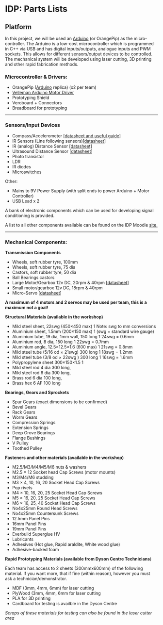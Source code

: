 # IDP: Parts Lists


## Platform

In this project, we will be used an [Arduino](https://www.arduino.cc/en/Guide/HomePage) (or OrangePip) as the micro-controller.  The Arduino is a low-cost microcontroller which is programmed in C++ via USB and has digital inputs/outputs, analogue inputs and PWM sockets.  This allows for different sensors/output devices to be controlled.  The mechanical system will be developed using laser cutting, 3D printing and other rapid fabrication methods.


### Microcontroller & Drivers:

* OrangePip ([Arduino](https://store.arduino.cc/arduino-uno-rev3) replica) (x2 per team)
* [Velleman Arduino Motor Driver](https://www.velleman.eu/products/view/?id=412538&country=be&lang=en)
* Prototyping Shield
* Veroboard + Connectors
* Breadboard for prototyping

---

### Sensors/Input Devices

* Compass/Accelerometer [[datasheet and useful guide](https://www.adafruit.com/product/1746)]
* IR Sensors (Line following sensors)[[datasheet](https://cpc.farnell.com/optek-technology/opb704/optoswitch-reflective/dp/SC01254)]
* IR (analog) Distance Sensor [[datasheet]](https://uk.farnell.com/sharp/gp2y0a41sk0f/sensor-distance-analogue-output/dp/1618431?CMP=KNC-GUK-GEN-SHOPPING-1618431&CAGPSPN=pla&gross_price=true&CAWELAID=120173390000066478&CATCI=aud-157604796549:pla-57456869170&CAAGID=14406255429)
* Ultrasound Distance Sensor [[datasheet](https://www.rapidonline.com/trusens-hc-sr504-ultrasonic-ranging-module-74-1109)]
* Photo transistor
* LDR
* IR diodes
* Microswitches

Other:
* Mains to 9V Power Supply (with split ends to power Arduino + Motor Controller)
* USB Lead x 2

A bank of electronic components which can be used for developing signal conditioning is provided.

A list to all other components available can be found on the IDP Moodle [site.](https://www.vle.cam.ac.uk/course/view.php?id=163282)

---
### Mechanical Components:

**Transmission Components**

* Wheels, soft rubber tyre, 100mm
* Wheels, soft rubber tyre, 75 dia
* Castors, soft rubber tyre, 50 dia
* Ball Bearings castors
* Large Motor/Gearbox 12v DC, 20rpm & 40rpm [[datasheet](https://uk.rs-online.com/web/p/dc-geared-motors/9158943/)]
* Small motor/gearbox 12v DC, 18rpm & 40rpm
* Micro-Servo [[datasheet](https://www.rapidonline.com/RVFM-Tower-Pro-SG90-Mini-Servo-37-1330?IncVat=1&pdg=kwd-293946777986:cmp-810438953:adg-43544079578:crv-192262852978:pid-37-1330&gclid=CjwKCAjwpeXeBRA6EiwAyoJPKmyNqotzf16oB_y2rpUGpWXDO7jOsTNtAsRSg5kqLFbl7uoxL1R7VxoCFVkQAvD_BwE)]

**A maximum of 4 motors and 2 servos may be used per team, this is a maximum not a goal!**

**Structural Materials (available in the workshop)**

* Mild steel sheet, 22swg (450×450 max) 1 Note: swg to mm conversions
* Aluminium sheet, 1.5mm (200×150 max) 1 (swg = standard wire
gauge)
* Aluminium tube, 19 dia, 1mm wall, 150 long 1 24swg = 0.6mm
* Aluminium rod, 8 dia, 150 long 1 22swg = 0.7mm
* Aluminium angle, 12.5×12.5×1.6 (600 max) 1 21swg = 0.8mm
* Mild steel tube (5/16 od × 21swg) 300 long 1 18swg = 1.2mm
* Mild steel tube (3/8 od × 22swg ) 300 long 1 16swg = 1.6mm
* Polypropylene sheet 300×150×1.5 1
* Mild steel rod 4 dia 300 long,
* Mild steel rod 6 dia 300 long,
* Brass rod 6 dia 100 long,
* Brass hex 6 AF 100 long

**Bearings, Gears and Sprockets**

* Spur Gears (exact dimensions to be confirmed)
* Bevel Gears
* Rack Gears
* Worm Gears
* Compression Springs
* Extension Springs
* Deep Grove Bearings
* Flange Bushings
* V Pulley
* Toothed Pulley

**Fasteners and other materials (available in the workshop)**

* M2.5/M3/M4/M5/M6 nuts & washers
* M2.5 × 12 Socket head Cap Screws (motor mounts)
* M3/M4/M6 studding
* M3 × 4, 10, 16, 20 Socket Head Cap Screws
* Pop rivets
* M4 × 10, 16, 20, 25 Socket Head Cap Screws
* M5 × 16, 20, 25 Socket Head Cap Screws
* M6 × 16, 25, 40 Socket Head Cap Screws
* No4x25mm Round Head Screws
* No4x25mm Countersunk Screws
* 12.5mm Panel Pins
* 16mm Panel Pins
* 19mm Panel Pins
* Everbuild Superglue HV
* Lubricants
* Adhesives (Hot glue, Rapid araldite, White wood glue)
* Adhesive-backed foam


**Rapid Prototyping Materials (available from Dyson Centre Technicians**)

Each team has access to 2 sheets (300mmx600mm) of the following material.  If you want more, that if fine (within reason), however you must ask a technician/demonstrator.

* MDF (3mm, 4mm, 6mm) for laser cutting
* PlyWood (3mm, 4mm, 6mm for laser cutting
* PLA for 3D printing
* Cardboard for testing is availble in the Dyson Centre

*Scraps of these materials for testing can also be found in the laser cutter area*
